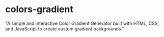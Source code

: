 # colors-gradient
"A simple and interactive Color Gradient Generator built with HTML, CSS, and JavaScript to create custom gradient backgrounds."
